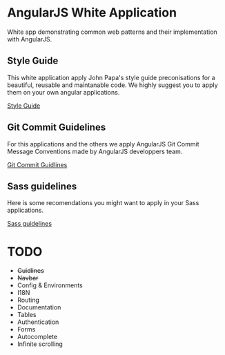 # AngularJS White Application

White app demonstrating common web patterns and their implementation with AngularJS.

## Style Guide

This white application apply John Papa's style guide preconisations for a beautiful, reusable and maintanable code. We highly suggest you to apply them on your own angular applications.

[Style Guide](https://github.com/johnpapa/angular-styleguide)

## Git Commit Guidelines

For this applications and the others we apply AngularJS Git Commit Message Conventions made by AngularJS developpers team.

[Git Commit Guidlines](https://docs.google.com/document/d/1QrDFcIiPjSLDn3EL15IJygNPiHORgU1_OOAqWjiDU5Y/edit)

## Sass guidelines

Here is some recomendations you might want to apply in your Sass applications.

[Sass guidelines](http://sass-guidelin.es)

# TODO

* ~~Guidlines~~
* ~~Navbar~~
* Config & Environments
* I18N
* Routing
* Documentation
* Tables
* Authentication
* Forms
* Autocomplete
* Infinite scrolling